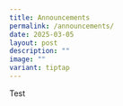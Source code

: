 ```yaml
---
title: Announcements
permalink: /announcements/
date: 2025-03-05
layout: post
description: ""
image: ""
variant: tiptap
---
```

<p>Test</p>